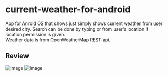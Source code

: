 # current-weather-for-android
App for Anroid OS that shows just simply shows current weather from user desired city. Search can be done by typing or from user's location if location permission is given.      
Weather data is from OpenWeatherMap REST-api.

## Review 
![image](https://user-images.githubusercontent.com/35838078/56963347-5e52df80-6b61-11e9-9217-131ac3faf0cd.png)
![image](https://user-images.githubusercontent.com/35838078/56963356-66128400-6b61-11e9-8666-c099783426ef.png)
